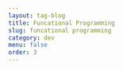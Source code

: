 ```yaml
---
layout: tag-blog
title: Funcational Programming
slug: funcational programming
category: dev
menu: false
order: 3
---
```

